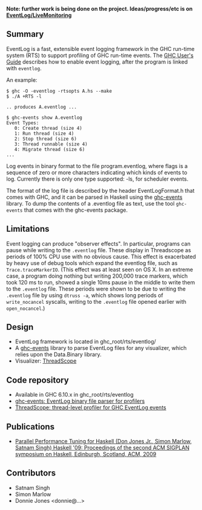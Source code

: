 **Note: further work is being done on the project. Ideas/progress/etc is on [EventLog/LiveMonitoring](event-log/live-monitoring)**

## Summary


EventLog is a fast, extensible event logging framework in the GHC run-time system (RTS) to support profiling of GHC run-time events. The [GHC User's Guide](http://www.haskell.org/ghc/docs/6.12.2/html/users_guide/runtime-control.html#rts-eventlog) describes how to enable event logging, after the program is linked with `eventlog`.


An example:

```wiki
$ ghc -O -eventlog -rtsopts A.hs --make
$ ./A +RTS -l

.. produces A.eventlog ...

$ ghc-events show A.eventlog 
Event Types:
   0: Create thread (size 4)
   1: Run thread (size 4)
   2: Stop thread (size 6)
   3: Thread runnable (size 4)
   4: Migrate thread (size 6)
...
```


Log events in binary format to the file program.eventlog, where flags is a sequence of zero or more characters indicating which kinds of events to log. Currently there is only one type supported: -ls, for scheduler events.


The format of the log file is described by the header EventLogFormat.h that comes with GHC, and it can be parsed in Haskell using the [ghc-events](http://hackage.haskell.org/package/ghc-events) library. To dump the contents of a .eventlog file as text, use the tool `ghc-events` that comes with the ghc-events package.

## Limitations


Event logging can produce "observer effects". In particular, programs can pause while writing to the `.eventlog` file. These display in Threadscope as periods of 100% CPU use with no obvious cause. This effect is exacerbated by heavy use of debug tools which expand the eventlog file, such as `Trace.traceMarkerIO`. (This effect was at least seen on OS X. In an extreme case, a program doing nothing but writing 200,000 trace markers, which took 120 ms to run, showed a single 10ms pause in the middle to write them to the `.eventlog` file. These periods were shown to be due to writing the `.eventlog` file by using `dtruss -a`, which shows long periods of `write_nocancel` syscalls, writing to the `.eventlog` file opened earlier with `open_nocancel`.)

## Design

- EventLog framework is located in ghc_root/rts/eventlog/
- A [ghc-events](http://hackage.haskell.org/package/ghc-events) library to parse EventLog files for any visualizer, which relies upon the Data.Binary library.
- Visualizer: [ThreadScope](http://raintown.org/?page_id=132)

## Code repository

- Available in GHC 6.10.x in ghc_root/rts/eventlog
- [ghc-events: EventLog binary file parser for profilers](http://code.haskell.org/ghc-events)
- [ThreadScope: thread-level profiler for GHC EventLog events](http://code.haskell.org/ThreadScope/)

## Publications

- [Parallel Performance Tuning for Haskell (Don Jones Jr., Simon Marlow, Satnam Singh) Haskell '09: Proceedings of the second ACM SIGPLAN symposium on Haskell, Edinburgh, Scotland, ACM, 2009](http://research.microsoft.com/pubs/80976/ghc-parallel-tuning2.pdf)

## Contributors

- Satnam Singh
- Simon Marlow
- Donnie Jones \<donnie@…\>
